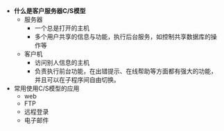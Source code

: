 - **什么是客户服务器C/S模型**
	- 服务器
		- 一个总是打开的主机
		- 多个用户共享的信息与功能，执行后台服务，如控制共享数据库的操作等
	- 客户机
		- 访问别人信息的主机
		- 负责执行前台功能，在出错提示、在线帮助等方面都有强大的功能，并且可以在子程序间自由切换。
- 常用使用C/S模型的应用
	- web
	- FTP
	- 远程登录
	- 电子邮件